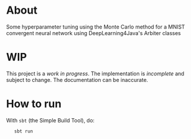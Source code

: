 # About

Some hyperparameter tuning using the Monte Carlo method for a MNIST convergent neural network using DeepLearning4Java's Arbiter classes

# WIP

This project is a *work in progress*. The implementation is *incomplete* and
subject to change. The documentation can be inaccurate.

# How to run

With `sbt` (the Simple Build Tool), do:

       sbt run
